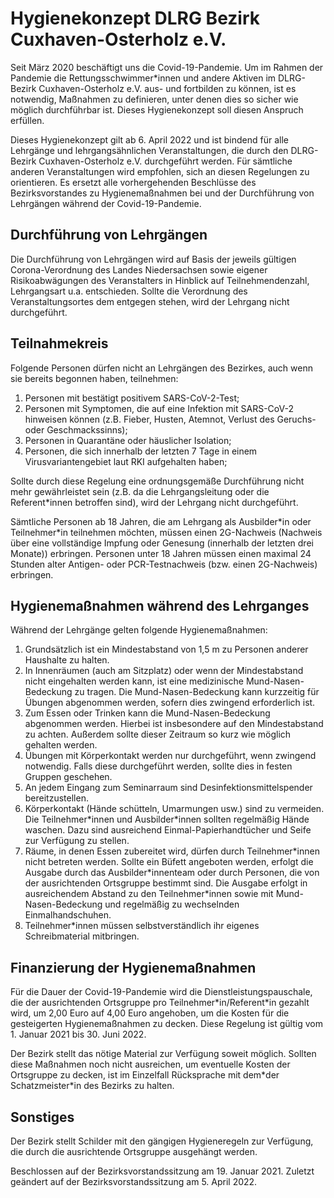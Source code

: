 # Hygienekonzept DLRG Bezirk Cuxhaven-Osterholz e.V.

Seit März 2020 beschäftigt uns die Covid-19-Pandemie. Um im Rahmen der Pandemie die Rettungsschwimmer\*innen und andere Aktiven im DLRG-Bezirk Cuxhaven-Osterholz e.V. aus- und fortbilden zu können, ist es notwendig, Maßnahmen zu definieren, unter denen dies so sicher wie möglich durchführbar ist. Dieses Hygienekonzept soll diesen Anspruch erfüllen. 

Dieses Hygienekonzept gilt ab 6. April 2022 und ist bindend für alle Lehrgänge und lehrgangsähnlichen Veranstaltungen, die durch den DLRG-Bezirk Cuxhaven-Osterholz e.V. durchgeführt werden. Für sämtliche anderen Veranstaltungen wird empfohlen, sich an diesen Regelungen zu orientieren. Es ersetzt alle vorhergehenden Beschlüsse des Bezirksvorstandes zu Hygienemaßnahmen bei und der Durchführung von Lehrgängen während der Covid-19-Pandemie.

## Durchführung von Lehrgängen

Die Durchführung von Lehrgängen wird auf Basis der jeweils gültigen Corona-Verordnung des Landes Niedersachsen sowie eigener Risikoabwägungen des Veranstalters in Hinblick auf Teilnehmendenzahl, Lehrgangsart u.a. entschieden. Sollte die Verordnung des Veranstaltungsortes dem entgegen stehen, wird der Lehrgang nicht durchgeführt. 

## Teilnahmekreis

Folgende Personen dürfen nicht an Lehrgängen des Bezirkes, auch wenn sie bereits begonnen haben, teilnehmen:

1. Personen mit bestätigt positivem SARS-CoV-2-Test;
1. Personen mit Symptomen, die auf eine Infektion mit SARS-CoV-2 hinweisen können (z.B. Fieber, Husten, Atemnot, Verlust des Geruchs- oder Geschmackssinns); 
1. Personen in Quarantäne oder häuslicher Isolation;
1. Personen, die sich innerhalb der letzten 7 Tage in einem Virusvariantengebiet laut RKI aufgehalten haben;

Sollte durch diese Regelung eine ordnungsgemäße Durchführung nicht mehr gewährleistet sein (z.B. da die Lehrgangsleitung oder die Referent\*innen betroffen sind), wird der Lehrgang nicht durchgeführt.

Sämtliche Personen ab 18 Jahren, die am Lehrgang als Ausbilder\*in oder Teilnehmer\*in teilnehmen möchten, müssen einen 2G-Nachweis (Nachweis über eine vollständige Impfung oder Genesung (innerhalb der letzten drei Monate)) erbringen. Personen unter 18 Jahren müssen einen maximal 24 Stunden alter Antigen- oder PCR-Testnachweis (bzw. einen 2G-Nachweis) erbringen. 

## Hygienemaßnahmen während des Lehrganges

Während der Lehrgänge gelten folgende Hygienemaßnahmen:
1. Grundsätzlich ist ein Mindestabstand von 1,5 m zu Personen anderer Haushalte zu halten.
1. In Innenräumen (auch am Sitzplatz) oder wenn der Mindestabstand nicht eingehalten werden kann, ist eine medizinische Mund-Nasen-Bedeckung zu tragen. Die Mund-Nasen-Bedeckung kann kurzzeitig für Übungen abgenommen werden, sofern dies zwingend erforderlich ist.
1. Zum Essen oder Trinken kann die Mund-Nasen-Bedeckung abgenommen werden. Hierbei ist insbesondere auf den Mindestabstand zu achten. Außerdem sollte dieser Zeitraum so kurz wie möglich gehalten werden.
1. Übungen mit Körperkontakt werden nur durchgeführt, wenn zwingend notwendig. Falls diese durchgeführt werden, sollte dies in festen Gruppen geschehen.
1. An jedem Eingang zum Seminarraum sind Desinfektionsmittelspender bereitzustellen.
1. Körperkontakt (Hände schütteln, Umarmungen usw.) sind zu vermeiden. Die Teilnehmer\*innen und Ausbilder\*innen sollten regelmäßig Hände waschen. Dazu sind ausreichend Einmal-Papierhandtücher und Seife zur Verfügung zu stellen.
1. Räume, in denen Essen zubereitet wird, dürfen durch Teilnehmer\*innen nicht betreten werden. Sollte ein Büfett angeboten werden, erfolgt die Ausgabe durch das Ausbilder\*innenteam oder durch Personen, die von der ausrichtenden Ortsgruppe bestimmt sind. Die Ausgabe erfolgt in ausreichendem Abstand zu den Teilnehmer\*innen sowie mit Mund-Nasen-Bedeckung und regelmäßig zu wechselnden Einmalhandschuhen.
1. Teilnehmer\*innen müssen selbstverständlich ihr eigenes Schreibmaterial mitbringen.

## Finanzierung der Hygienemaßnahmen

Für die Dauer der Covid-19-Pandemie wird die Dienstleistungspauschale, die der ausrichtenden Ortsgruppe pro Teilnehmer\*in/Referent\*in gezahlt wird, um 2,00 Euro auf 4,00 Euro angehoben, um die Kosten für die gesteigerten Hygienemaßnahmen zu decken. Diese Regelung ist gültig vom 1. Januar 2021 bis 30. Juni 2022. 

Der Bezirk stellt das nötige Material zur Verfügung soweit möglich. Sollten diese Maßnahmen noch nicht ausreichen, um eventuelle Kosten der Ortsgruppe zu decken, ist im Einzelfall Rücksprache mit dem\*der Schatzmeister\*in des Bezirks zu halten.

## Sonstiges

Der Bezirk stellt Schilder mit den gängigen Hygieneregeln zur Verfügung, die durch die ausrichtende Ortsgruppe ausgehängt werden.

Beschlossen auf der Bezirksvorstandssitzung am 19. Januar 2021. Zuletzt geändert auf der Bezirksvorstandssitzung am 5. April 2022.

